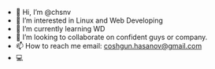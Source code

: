 - 👋 Hi, I’m @chsnv
- 👀 I’m interested in Linux and Web Developing
- 🌱 I’m currently learning WD 
- 💞️ I’m looking to collaborate on confident guys or company.
- 📫 How to reach me email: coshgun.hasanov@gmail.com
- :computer: 
<!---
chsnv/chsnv is a ✨ special ✨ repository because its `README.md` (this file) appears on your GitHub profile.
You can click the Preview link to take a look at your changes.
--->

